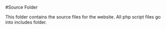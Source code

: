 #Source Folder

This folder contains the source files for the website. All php script files go into includes folder.